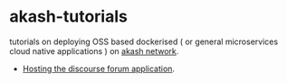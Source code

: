 # akash-tutorials
tutorials on deploying  OSS based dockerised ( or general microservices cloud native applications ) on [akash network](akash.network). 

- [Hosting the discourse forum application](tutorials/discourse-deployment.md).



